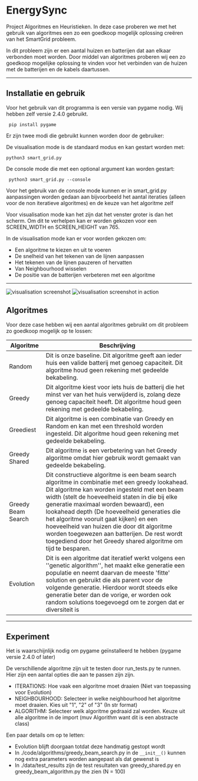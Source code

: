 # EnergySync

Project Algoritmes en Heuristieken. In deze case proberen we met het gebruik van algoritmes een zo een goedkoop mogelijk oplossing creëren van het SmartGrid probleem.

In dit probleem zijn er een aantal huizen en batterijen dat aan elkaar verbonden moet worden.
Door middel van algoritmes proberen wij een zo goedkoop mogelijke oplossing te vinden voor het verbinden van de huizen met de batterijen en de kabels daartussen.

---

## Installatie en gebruik

Voor het gebruik van dit programma is een versie van pygame nodig. Wij hebben zelf versie 2.4.0 gebruikt.

``` pip install pygame```

Er zijn twee modi die gebruikt kunnen worden door de gebruiker:

De visualisation mode is de standaard modus en kan gestart worden met:

``` python3 smart_grid.py ```

De console mode die met een optional argument kan worden gestart:

``` python3 smart_grid.py --console```

Voor het gebruik van de console mode kunnen er in smart_grid.py aanpassingen
worden gedaan aan bijvoorbeeld het aantal iteraties (alleen voor de non iteratieve algoritmes)
en de keuze van het algoritme zelf

Voor visualisation mode kan het zijn dat het venster groter is dan het scherm.
Om dit te verhelpen kan er worden gekozen voor een SCREEN_WIDTH en SCREEN_HEIGHT van 765.

In de visualisation mode kan er voor worden gekozen om:
- Een algoritme te kiezen en uit te voeren
- De snelheid van het tekenen van de lijnen aanpassen
- Het tekenen van de lijnen pauzeren of hervatten
- Van Neighbourhood wisselen
- De positie van de batterijen verbeteren met een algoritme
---
![visualisation screenshot](/sprites/images/visualisation.png)
![visualisation screenshot in action](/sprites/images/visualisation_2.png)


## Algoritmes

Voor deze case hebben wij een aantal algoritmes gebruikt om dit probleem zo goedkoop mogelijk op te lossen:

| Algoritme | Beschrijving |
| ----------- | ----------- |
| Random | Dit is onze baseline. Dit algoritme geeft aan ieder huis een valide batterij met genoeg capaciteit. Dit algoritme houd geen rekening met gedeelde bekabeling. |
| Greedy | Dit algoritme kiest voor iets huis de batterij die het minst ver van het huis verwijderd is, zolang deze genoeg capaciteit heeft. Dit algoritme houd geen rekening met gedeelde bekabeling. |
| Greediest | Dit algoritme is een combinatie van Greedy en Random en kan met een threshold worden ingesteld. Dit algoritme houd geen rekening met gedeelde bekabeling. |
| Greedy Shared | Dit algoritme is een verbetering van het Greedy algoritme omdat hier gebruik wordt gemaakt van gedeelde bekabeling. |
| Greedy Beam Search | Dit constructieve algoritme is een beam search algoritme in combinatie met een greedy lookahead. Dit algoritme kan worden ingesteld met een beam width (stelt de hoeveelheid staten in die bij elke generatie maximaal worden bewaard), een lookahead depth (De hoeveelheid generaties die het algoritme vooruit gaat kijken) en een hoeveelheid van huizen die door dit algoritme worden toegewezen aan batterijen. De rest wordt toegediend door het Greedy shared algoritme om tijd te besparen. |
| Evolution | Dit is een algoritme dat iteratief werkt volgens een ''genetic algorithm'', het maakt elke generatie een populatie en neemt daarvan de meeste 'fitte' solution en gebruikt die als parent voor de volgende generatie. Hierdoor wordt steeds elke generatie beter dan de vorige, er worden ook random solutions toegevoegd om te zorgen dat er diversiteit is|


---
## Experiment

Het is waarschijnlijk nodig om pygame geïnstalleerd te hebben (pygame versie 2.4.0 of later)

 De verschillende algoritme zijn uit te testen door run_tests.py te runnen. Hier zijn een aantal opties die aan te passen zijn zijn.
 - ITERATIONS: Hoe vaak een algoritme moet draaien (Niet van toepassing voor Evolution)
 - NEIGHBOURHOOD: Selecteer in welke neighbourhood het algoritme moet draaien. Kies uit "1", "2" of "3" (In str format)
 - ALGORITHM: Selecteer welk algoritme gedraaid zal worden. Keuze uit alle algoritme in de import (muv Algorithm want dit is een abstracte class)

 Een paar details om op te letten:
 - Evolution blijft doorgaan totdat deze handmatig gestopt wordt
 - In ./code/algorithms/greedy_beam_search.py in de `__init__()` kunnen nog extra parameters worden aangepast als dat gewenst is
 - In ./data/test_results zijn de test resultaten van greedy_shared.py en greedy_beam_algorithm.py the zien (N = 100)